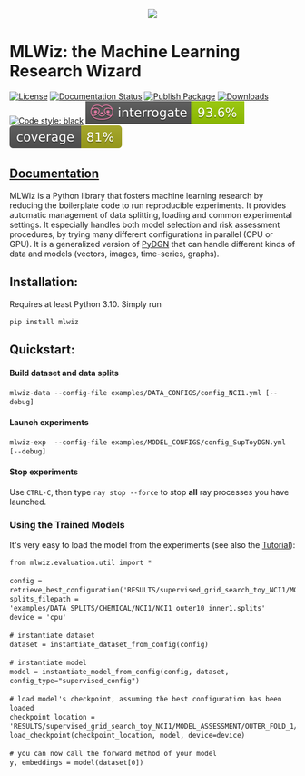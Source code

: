 <p align="center">
  <img src="https://github.com/diningphil/MLWiz/blob/main/docs/_static/mlwiz-logo.png"  width="300"/>
</p>

# MLWiz: the Machine Learning Research Wizard 
[![License](https://img.shields.io/badge/License-BSD_3--Clause-gray.svg)](https://opensource.org/licenses/BSD-3-Clause)
[![Documentation Status](https://readthedocs.org/projects/mlwiz/badge/?version=latest)](https://mlwiz.readthedocs.io/en/latest/?badge=latest)
[![Publish Package](https://github.com/diningphil/mlwiz/actions/workflows/python-publish-package.yml/badge.svg)](https://github.com/diningphil/mlwiz/actions/workflows/python-publish-package.yml)
[![Downloads](https://static.pepy.tech/badge/mlwiz)](https://pepy.tech/project/mlwiz)
[![Code style: black](https://img.shields.io/badge/code%20style-black-000000.svg)](https://github.com/psf/black)
[![Interrogate](https://github.com/diningphil/MLWiz/blob/main/.badges/interrogate_badge.svg)](https://interrogate.readthedocs.io/en/latest/)
[![Coverage](https://github.com/diningphil/MLWiz/blob/main/.badges/coverage_badge.svg)]()

## [Documentation](https://mlwiz.readthedocs.io/en/latest/index.html)

MLWiz is a Python library that fosters machine learning research by reducing the boilerplate code 
to run reproducible experiments. It provides automatic management of data splitting, loading and common 
experimental settings. It especially handles both model selection and risk assessment procedures, by trying many different
configurations in parallel (CPU or GPU). It is a generalized version of [PyDGN](https://github.com/diningphil/PyDGN)
that can handle different kinds of data and models (vectors, images, time-series, graphs).

## Installation:

Requires at least Python 3.10. Simply run
    
    pip install mlwiz

## Quickstart:

#### Build dataset and data splits

    mlwiz-data --config-file examples/DATA_CONFIGS/config_NCI1.yml [--debug]

#### Launch experiments

    mlwiz-exp  --config-file examples/MODEL_CONFIGS/config_SupToyDGN.yml [--debug]


#### Stop experiments
Use ``CTRL-C``, then type ``ray stop --force`` to stop **all** ray processes you have launched.

### Using the Trained Models

It's very easy to load the model from the experiments (see also the [Tutorial](https://mlwiz.readthedocs.io/en/latest/tutorial.html)):

    from mlwiz.evaluation.util import *

    config = retrieve_best_configuration('RESULTS/supervised_grid_search_toy_NCI1/MODEL_ASSESSMENT/OUTER_FOLD_1/MODEL_SELECTION/')
    splits_filepath = 'examples/DATA_SPLITS/CHEMICAL/NCI1/NCI1_outer10_inner1.splits'
    device = 'cpu'

    # instantiate dataset
    dataset = instantiate_dataset_from_config(config)

    # instantiate model
    model = instantiate_model_from_config(config, dataset, config_type="supervised_config")

    # load model's checkpoint, assuming the best configuration has been loaded
    checkpoint_location = 'RESULTS/supervised_grid_search_toy_NCI1/MODEL_ASSESSMENT/OUTER_FOLD_1/final_run1/best_checkpoint.pth'
    load_checkpoint(checkpoint_location, model, device=device)

    # you can now call the forward method of your model
    y, embeddings = model(dataset[0])
